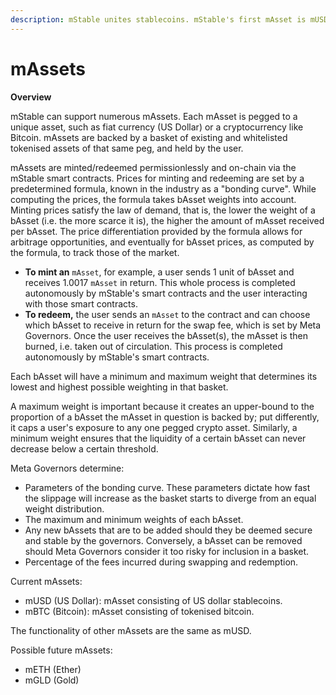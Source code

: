 ```yaml
---
description: mStable unites stablecoins. mStable's first mAsset is mUSD.
---
```


# mAssets

**Overview**

mStable can support numerous mAssets. Each mAsset is pegged to a unique asset, such as fiat currency \(US Dollar\) or a cryptocurrency like Bitcoin. mAssets are backed by a basket of existing and whitelisted tokenised assets of that same peg, and held by the user.

mAssets are minted/redeemed permissionlessly and on-chain via the mStable smart contracts. Prices for minting and redeeming are set by a predetermined formula, known in the industry as a "bonding curve". While computing the prices, the formula takes bAsset weights into account. Minting prices satisfy the law of demand, that is, the lower the weight of a bAsset \(i.e. the more scarce it is\), the higher the amount of mAsset received per bAsset. The price differentiation provided by the formula allows for arbitrage opportunities, and eventually for bAsset prices, as computed by the formula, to track those of the market.

* **To mint an** `mAsset`, for example, a user sends 1 unit of bAsset and receives 1.0017 `mAsset` in return. This whole process is completed autonomously by mStable's smart contracts and the user interacting with those smart contracts.
* **To redeem,** the user sends an `mAsset` to the contract and can choose which bAsset to receive in return for the swap fee, which is set by Meta Governors. Once the user receives the bAsset\(s\), the mAsset is then burned, i.e. taken out of circulation. This process is completed autonomously by mStable's smart contracts.

Each bAsset will have a minimum and maximum weight that determines its lowest and highest possible weighting in that basket.

A maximum weight is important because it creates an upper-bound to the proportion of a bAsset the mAsset in question is backed by; put differently, it caps a user's exposure to any one pegged crypto asset. Similarly, a minimum weight ensures that the liquidity of a certain bAsset can never decrease below a certain threshold.

Meta Governors determine:

* Parameters of the bonding curve. These parameters dictate how fast the slippage will increase as the basket starts to diverge from an equal weight distribution.
* The maximum and minimum weights of each bAsset.
* Any new bAssets that are to be added should they be deemed secure and stable by the governors. Conversely, a bAsset can be removed should Meta Governors consider it too risky for inclusion in a basket.
* Percentage of the fees incurred during swapping and redemption.

Current mAssets:

* mUSD \(US Dollar\): mAsset consisting of US dollar stablecoins.
* mBTC \(Bitcoin\): mAsset consisting of tokenised bitcoin.

The functionality of other mAssets are the same as mUSD.

Possible future mAssets:

* mETH \(Ether\)
* mGLD \(Gold\)

